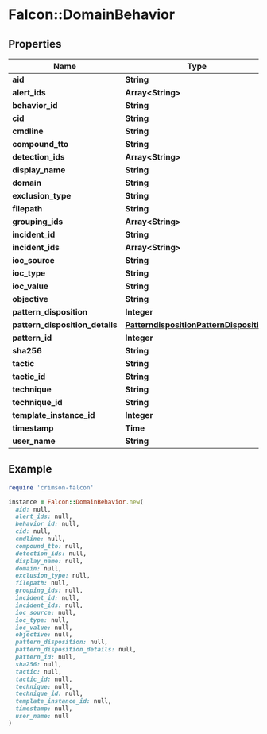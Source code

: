 # Falcon::DomainBehavior

## Properties

| Name | Type | Description | Notes |
| ---- | ---- | ----------- | ----- |
| **aid** | **String** |  | [optional] |
| **alert_ids** | **Array&lt;String&gt;** |  | [optional] |
| **behavior_id** | **String** |  | [optional] |
| **cid** | **String** |  | [optional] |
| **cmdline** | **String** |  | [optional] |
| **compound_tto** | **String** |  | [optional] |
| **detection_ids** | **Array&lt;String&gt;** |  | [optional] |
| **display_name** | **String** |  | [optional] |
| **domain** | **String** |  | [optional] |
| **exclusion_type** | **String** |  | [optional] |
| **filepath** | **String** |  | [optional] |
| **grouping_ids** | **Array&lt;String&gt;** |  | [optional] |
| **incident_id** | **String** |  | [optional] |
| **incident_ids** | **Array&lt;String&gt;** |  | [optional] |
| **ioc_source** | **String** |  | [optional] |
| **ioc_type** | **String** |  | [optional] |
| **ioc_value** | **String** |  | [optional] |
| **objective** | **String** |  | [optional] |
| **pattern_disposition** | **Integer** |  | [optional] |
| **pattern_disposition_details** | [**PatterndispositionPatternDisposition**](PatterndispositionPatternDisposition.md) |  | [optional] |
| **pattern_id** | **Integer** |  |  |
| **sha256** | **String** |  | [optional] |
| **tactic** | **String** |  | [optional] |
| **tactic_id** | **String** |  | [optional] |
| **technique** | **String** |  | [optional] |
| **technique_id** | **String** |  | [optional] |
| **template_instance_id** | **Integer** |  |  |
| **timestamp** | **Time** |  |  |
| **user_name** | **String** |  | [optional] |

## Example

```ruby
require 'crimson-falcon'

instance = Falcon::DomainBehavior.new(
  aid: null,
  alert_ids: null,
  behavior_id: null,
  cid: null,
  cmdline: null,
  compound_tto: null,
  detection_ids: null,
  display_name: null,
  domain: null,
  exclusion_type: null,
  filepath: null,
  grouping_ids: null,
  incident_id: null,
  incident_ids: null,
  ioc_source: null,
  ioc_type: null,
  ioc_value: null,
  objective: null,
  pattern_disposition: null,
  pattern_disposition_details: null,
  pattern_id: null,
  sha256: null,
  tactic: null,
  tactic_id: null,
  technique: null,
  technique_id: null,
  template_instance_id: null,
  timestamp: null,
  user_name: null
)
```

